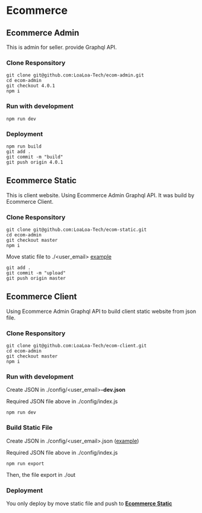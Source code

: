 # Ecommerce

## Ecommerce Admin

This is admin for seller. provide Graphql API.

### Clone Responsitory

```
git clone git@github.com:LoaLoa-Tech/ecom-admin.git
cd ecom-admin
git checkout 4.0.1
npm i
```

### Run with development

```
npm run dev
```

### Deployment 

```
npm run build
git add .
git commit -m "build"
git push origin 4.0.1
```

## Ecommerce Static

This is client website. Using Ecommerce Admin Graphql API. It was build by Ecommerce Client.

### Clone Responsitory

```
git clone git@github.com:LoaLoa-Tech/ecom-static.git
cd ecom-admin
git checkout master
npm i
```

Move static file to ./<user_email> [example](https://github.com/LoaLoa-Tech/ecom-static/tree/master/yensaodatquang)

```
git add .
git commit -m "upload"
git push origin master
```




## Ecommerce Client

Using Ecommerce Admin Graphql API to build client static website from json file.

### Clone Responsitory

```
git clone git@github.com:LoaLoa-Tech/ecom-client.git
cd ecom-admin
git checkout master
npm i
```

### Run with development

Create JSON in ./config/<user_email>__-dev.json__

Required JSON file above in ./config/index.js

```
npm run dev
```

### Build Static File

Create JSON in ./config/<user_email>.json ([example](https://github.com/LoaLoa-Tech/ecom-client/config/yensaodatquang.json))

Required JSON file above in ./config/index.js

```
npm run export
```

Then, the file export in ./out

### Deployment 

You only deploy by move static file and push to __[Ecommerce Static](https://github.com/truongduchuy910/ecom-static)__


```

